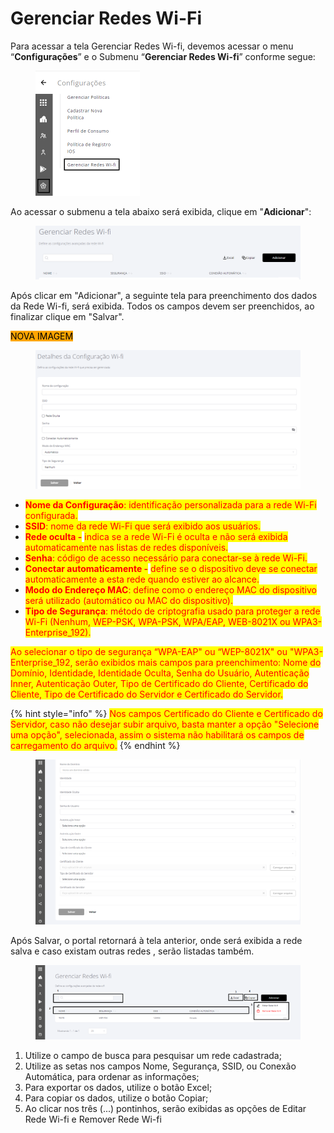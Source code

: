 # Gerenciar Redes Wi-Fi

Para acessar a tela Gerenciar Redes Wi-fi, devemos acessar o menu “**Configurações**” e o Submenu “**Gerenciar Redes Wi-fi**” conforme segue:

<figure><img src="../../.gitbook/assets/Captura de tela 2024-06-03 182401 (1).png" alt="" width="167"><figcaption></figcaption></figure>

Ao acessar o submenu a tela abaixo será exibida, clique em "**Adicionar**":

<figure><img src="../../.gitbook/assets/image (185).png" alt=""><figcaption></figcaption></figure>

Após clicar em "Adicionar", a seguinte tela para preenchimento dos dados da Rede Wi-fi, será exibida. Todos os campos devem ser preenchidos, ao finalizar clique em "Salvar".

<mark style="background-color:orange;">NOVA IMAGEM</mark>

<figure><img src="../../.gitbook/assets/image (186).png" alt=""><figcaption></figcaption></figure>

* <mark style="color:red;">**Nome da Configuração**</mark><mark style="color:red;">: identificação personalizada para a rede Wi-Fi configurada.</mark>
* <mark style="color:red;">**SSID**</mark><mark style="color:red;">: nome da rede Wi-Fi que será exibido aos usuários.</mark>
* <mark style="color:red;">**Rede oculta -**</mark> <mark style="color:red;"></mark><mark style="color:red;">indica se a rede Wi-Fi é oculta e não será exibida automaticamente nas listas de redes disponíveis.</mark>
* <mark style="color:red;">**Senha**</mark><mark style="color:red;">: código de acesso necessário para conectar-se à rede Wi-Fi.</mark>
* <mark style="color:red;">**Conectar automaticamente -**</mark> <mark style="color:red;"></mark><mark style="color:red;">define se o dispositivo deve se conectar automaticamente a esta rede quando estiver ao alcance.</mark>
* <mark style="color:red;">**Modo do Endereço MAC**</mark><mark style="color:red;">: define como o endereço MAC do dispositivo será utilizado (automático ou MAC do dispositivo).</mark>
* <mark style="color:red;">**Tipo de Segurança**</mark><mark style="color:red;">: método de criptografia usado para proteger a rede Wi-Fi (Nenhum, WEP-PSK, WPA-PSK, WPA/EAP, WEB-8021X ou WPA3-Enterprise\_192).</mark>

<mark style="color:red;">Ao selecionar o tipo de segurança “WPA-EAP" ou “WEP-8021X" ou "WPA3-Enterprise\_192, serão exibidos mais campos para preenchimento: Nome do Domínio, Identidade, Identidade Oculta, Senha do Usuário, Autenticação Inner, Autenticação Outer, Tipo de Certificado do Cliente, Certificado do Cliente, Tipo de Certificado do Servidor e Certificado do Servidor.</mark>

{% hint style="info" %}
<mark style="color:red;">Nos campos  Certificado do Cliente e  Certificado do Servidor, caso não desejar subir arquivo, basta manter a opção "Selecione uma opção", selecionada, assim o sistema não habilitará os campos de carregamento do arquivo.</mark>
{% endhint %}

<figure><img src="../../.gitbook/assets/image (200).png" alt=""><figcaption></figcaption></figure>

Após Salvar, o portal retornará à tela anterior, onde será exibida a rede salva e caso existam outras redes , serão listadas também.

<figure><img src="../../.gitbook/assets/Imagem18.png" alt=""><figcaption></figcaption></figure>

1. Utilize o campo de busca para pesquisar um rede cadastrada;
2. Utilize as setas nos campos Nome, Segurança, SSID, ou Conexão Automática, para ordenar as informações;
3. Para exportar os dados, utilize o botão Excel;
4. Para copiar os dados, utilize o botão Copiar;
5. Ao clicar nos três (...) pontinhos, serão exibidas as opções de Editar Rede Wi-fi e Remover Rede Wi-fi
